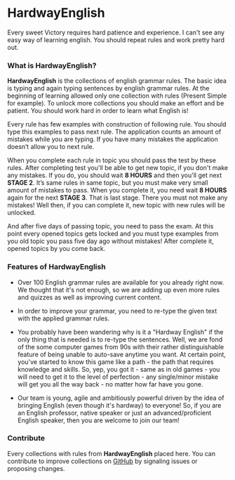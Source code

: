 # HardwayEnglish

Every sweet Victory requires hard patience and experience. I can't see any easy way of learning english. You should repeat rules and work pretty hard out.

### What is HardwayEnglish?

**HardwayEnglish** is the collections of english grammar rules. The basic idea is typing and again typing sentences by english grammar rules. At the beginning of learning allowed only one collection with rules (Present Simple for example). To unlock more collections you should make an effort and be patient. You should work hard in order to learn what English is!

Every rule has few examples with construction of following rule. You should type this examples to pass next rule. The application counts an amount of mistakes while you are typing. If you have many mistakes the application doesn’t allow you to next rule.

When you complete each rule in topic you should pass the test by these rules. After completing test you'll be able to get new topic, if you don't make any mistakes. If you do, you should wait **8 HOURS** and then you'll get next **STAGE 2**. It’s same rules in same topic, but you must make very small amount of mistakes to pass. When you complete it, you need wait **8 HOURS** again for the next **STAGE 3**. That is last stage. There you must not make any mistakes! Well then, if you can complete it, new topic with new rules will be unlocked.

And after five days of passing topic, you need to pass the exam. At this point every opened topics gets locked and you must type examples from you old topic you pass five day ago without mistakes! After complete it, opened topics by you come back.

### Features of HardwayEnglish

- Over 100 English grammar rules are available for you already right now. We thought that it's not enough, so we are adding up even more rules and quizzes as well as improving current content.

- In order to improve your grammar, you need to re-type the given text with the applied grammar rules.

- You probably have been wandering why is it a "Hardway English" if the only thing that is needed is to re-type the sentences. Well, we are fond of the some computer games from 90s with their rather distinguishable feature of being unable to auto-save anytime you want. At certain point, you've started to know this game like a path - the path that requires knowledge and skills. So, yep, you got it - same as in old games - you will need to get it to the level of perfection - any single/minor mistake will get you all the way back - no matter how far have you gone.

- Our team is young, agile and ambitiously powerful driven by the idea of bringing English (even though it's hardway) to everyone! So, if you are an English professor, native speaker or just an advanced/proficient English speaker, then you are welcome to join our team!



### Contribute

Every collections with rules from **HardwayEnglish** placed here. You can contribute to improve collections on [GitHub](https://github.com/maxx-zueff/hardwayenglish-topics) by signaling issues or proposing changes.

